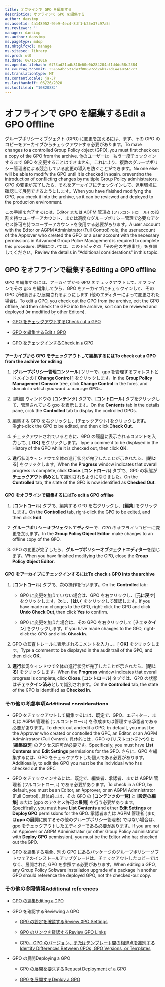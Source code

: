 ```yaml
---
title: オフラインで GPO を編集する
description: オフラインで GPO を編集する
author: dansimp
ms.assetid: 4a148952-9fe9-4ec4-8df1-b25e37c97a54
ms.reviewer: ''
manager: dansimp
ms.author: dansimp
ms.pagetype: mdop
ms.mktglfcycl: manage
ms.sitesec: library
ms.prod: w10
ms.date: 06/16/2016
ms.openlocfilehash: 6753ad21adb810e60e0b284204a61d4dd58c2384
ms.sourcegitcommit: 354664bc527d93f80687cd2eba70d1eea024c7c3
ms.translationtype: MT
ms.contentlocale: ja-JP
ms.lasthandoff: 06/26/2020
ms.locfileid: "10820887"
---
```

# <span data-ttu-id="b42ce-103">オフラインで GPO を編集する</span><span class="sxs-lookup"><span data-stu-id="b42ce-103">Edit a GPO Offline</span></span>


<span data-ttu-id="b42ce-104">グループポリシーオブジェクト (GPO) に変更を加えるには、まず、その GPO のコピーをアーカイブからチェックアウトする必要があります。</span><span class="sxs-lookup"><span data-stu-id="b42ce-104">To make changes to a controlled Group Policy object (GPO), you must first check out a copy of the GPO from the archive.</span></span> <span data-ttu-id="b42ce-105">他のユーザーは、もう一度チェックインするまで GPO を変更することはできません。これにより、複数のグループポリシー管理者による競合している変更の導入を防ぐことができます。</span><span class="sxs-lookup"><span data-stu-id="b42ce-105">No one else will be able to modify the GPO until it is checked in again, preventing the introduction of conflicting changes by multiple Group Policy administrators.</span></span> <span data-ttu-id="b42ce-106">GPO の変更が完了したら、それをアーカイブにチェックインして、運用環境に確認して展開できるようにします。</span><span class="sxs-lookup"><span data-stu-id="b42ce-106">When you have finished modifying the GPO, you check it into the archive, so it can be reviewed and deployed to the production environment.</span></span>

<span data-ttu-id="b42ce-107">この手順を完了するには、Editor または AGPM 管理者 (フルコントロール) の役割を持つユーザーアカウント、または高度なグループポリシー管理で必要なアクセス許可を持つユーザーアカウントを使用する必要があります。</span><span class="sxs-lookup"><span data-stu-id="b42ce-107">A user account with the Editor or AGPM Administrator (Full Control) role, the user account of the Approver who created the GPO, or a user account with the necessary permissions in Advanced Group Policy Management is required to complete this procedure.</span></span> <span data-ttu-id="b42ce-108">詳細については、このトピックの「その他の考慮事項」を参照してください。</span><span class="sxs-lookup"><span data-stu-id="b42ce-108">Review the details in "Additional considerations" in this topic.</span></span>

## <span data-ttu-id="b42ce-109">GPO をオフラインで編集する</span><span class="sxs-lookup"><span data-stu-id="b42ce-109">Editing a GPO offline</span></span>


<span data-ttu-id="b42ce-110">GPO を編集するには、アーカイブから GPO をチェックアウトして、オフラインでその gpo を編集してから、GPO をアーカイブにチェックインして、その GPO が確認および展開されるようにします (他のエディターによって変更された場合)。</span><span class="sxs-lookup"><span data-stu-id="b42ce-110">To edit a GPO, you check out the GPO from the archive, edit the GPO offline, and then check the GPO into the archive, so it can be reviewed and deployed (or modified by other Editors).</span></span>

-   [<span data-ttu-id="b42ce-111">GPO をチェックアウトする</span><span class="sxs-lookup"><span data-stu-id="b42ce-111">Check out a GPO</span></span>](#bkmk-checkout)

-   [<span data-ttu-id="b42ce-112">GPO を編集する</span><span class="sxs-lookup"><span data-stu-id="b42ce-112">Edit a GPO</span></span>](#bkmk-edit)

-   [<span data-ttu-id="b42ce-113">GPO をチェックインする</span><span class="sxs-lookup"><span data-stu-id="b42ce-113">Check in a GPO</span></span>](#bkmk-checkin)

### <a href="" id="bkmk-checkout"></a>

**<span data-ttu-id="b42ce-114">アーカイブから GPO をチェックアウトして編集するには</span><span class="sxs-lookup"><span data-stu-id="b42ce-114">To check out a GPO from the archive for editing</span></span>**

1.  <span data-ttu-id="b42ce-115">[**グループポリシー管理コンソール**] ツリーで、gpo を管理するフォレストとドメインの [ **Change Control** ] をクリックします。</span><span class="sxs-lookup"><span data-stu-id="b42ce-115">In the **Group Policy Management Console** tree, click **Change Control** in the forest and domain in which you want to manage GPOs.</span></span>

2.  <span data-ttu-id="b42ce-116">[詳細] ウィンドウの [**コンテンツ**] タブで、[**コントロール**] タブをクリックして、管理されている gpo を表示します。</span><span class="sxs-lookup"><span data-stu-id="b42ce-116">On the **Contents** tab in the details pane, click the **Controlled** tab to display the controlled GPOs.</span></span>

3.  <span data-ttu-id="b42ce-117">編集する GPO を右クリックし、[チェックアウト] をクリック**します。**</span><span class="sxs-lookup"><span data-stu-id="b42ce-117">Right-click the GPO to be edited, and then click **Check Out**.</span></span>

4.  <span data-ttu-id="b42ce-118">チェックアウトされているときに、GPO の履歴に表示されるコメントを入力して、[ **OK]** をクリックします。</span><span class="sxs-lookup"><span data-stu-id="b42ce-118">Type a comment to be displayed in the History of the GPO while it is checked out, then click **OK**.</span></span>

5.  <span data-ttu-id="b42ce-119">**進行**状況ウィンドウで全体の進行状況が完了したことが示されたら、[**閉じる**] をクリックします。</span><span class="sxs-lookup"><span data-stu-id="b42ce-119">When the **Progress** window indicates that overall progress is complete, click **Close**.</span></span> <span data-ttu-id="b42ce-120">[**コントロール**] タブで、GPO の状態が**チェックアウト済み**として識別されるようになりました。</span><span class="sxs-lookup"><span data-stu-id="b42ce-120">On the **Controlled** tab, the state of the GPO is now identified as **Checked Out**.</span></span>

### <a href="" id="bkmk-edit"></a>

**<span data-ttu-id="b42ce-121">GPO をオフラインで編集するには</span><span class="sxs-lookup"><span data-stu-id="b42ce-121">To edit a GPO offline</span></span>**

1.  <span data-ttu-id="b42ce-122">[**コントロール**] タブで、編集する GPO を右クリックし、[**編集**] をクリックします。</span><span class="sxs-lookup"><span data-stu-id="b42ce-122">On the **Controlled** tab, right-click the GPO to be edited, and then click **Edit**.</span></span>

2.  <span data-ttu-id="b42ce-123">**グループポリシーオブジェクトエディター**で、GPO のオフラインコピーに変更を加えます。</span><span class="sxs-lookup"><span data-stu-id="b42ce-123">In the **Group Policy Object Editor**, make changes to an offline copy of the GPO.</span></span>

3.  <span data-ttu-id="b42ce-124">GPO の変更が完了したら、**グループポリシーオブジェクトエディター**を閉じます。</span><span class="sxs-lookup"><span data-stu-id="b42ce-124">When you have finished modifying the GPO, close the **Group Policy Object Editor**.</span></span>

### <a href="" id="bkmk-checkin"></a>

**<span data-ttu-id="b42ce-125">GPO をアーカイブにチェックインするには</span><span class="sxs-lookup"><span data-stu-id="b42ce-125">To check a GPO into the archive</span></span>**

1.  <span data-ttu-id="b42ce-126">[**コントロール**] タブで、次の操作を行います。</span><span class="sxs-lookup"><span data-stu-id="b42ce-126">On the **Controlled** tab:</span></span>

    -   <span data-ttu-id="b42ce-127">GPO に変更を加えていない場合は、GPO を右クリックし、[**元に戻す**] をクリックします。次に、[**はい**] をクリックして確認します。</span><span class="sxs-lookup"><span data-stu-id="b42ce-127">If you have made no changes to the GPO, right-click the GPO and click **Undo Check Out**, then click **Yes** to confirm.</span></span>

    -   <span data-ttu-id="b42ce-128">GPO に変更を加えた場合は、その GPO を右クリックして [**チェックイン**] をクリックします。</span><span class="sxs-lookup"><span data-stu-id="b42ce-128">If you have made changes to the GPO, right-click the GPO and click **Check In**.</span></span>

2.  <span data-ttu-id="b42ce-129">GPO の監査トレールに表示されるコメントを入力し、[ **OK]** をクリックします。</span><span class="sxs-lookup"><span data-stu-id="b42ce-129">Type a comment to be displayed in the audit trail of the GPO, and then click **OK**.</span></span>

3.  <span data-ttu-id="b42ce-130">**進行**状況ウィンドウで全体の進行状況が完了したことが示されたら、[**閉じる**] をクリックします。</span><span class="sxs-lookup"><span data-stu-id="b42ce-130">When the **Progress** window indicates that overall progress is complete, click **Close**.</span></span> <span data-ttu-id="b42ce-131">[**コントロール**] タブでは、GPO の状態は**チェックイン済み**として識別されます。</span><span class="sxs-lookup"><span data-stu-id="b42ce-131">On the **Controlled** tab, the state of the GPO is identified as **Checked In**.</span></span>

### <span data-ttu-id="b42ce-132">その他の考慮事項</span><span class="sxs-lookup"><span data-stu-id="b42ce-132">Additional considerations</span></span>

-   <span data-ttu-id="b42ce-133">GPO をチェックアウトして編集するには、既定で、GPO、エディター、または AGPM 管理者 (フルコントロール) を作成または管理する承認者である必要があります。</span><span class="sxs-lookup"><span data-stu-id="b42ce-133">To check out and edit a GPO, by default, you must be the Approver who created or controlled the GPO, an Editor, or an AGPM Administrator (Full Control).</span></span> <span data-ttu-id="b42ce-134">具体的には、GPO の [**リストコンテンツ]** と [**編集設定**] のアクセス許可が必要です。</span><span class="sxs-lookup"><span data-stu-id="b42ce-134">Specifically, you must have **List Contents** and **Edit Settings** permissions for the GPO.</span></span> <span data-ttu-id="b42ce-135">さらに、GPO を編集するには、GPO をチェックアウトした個人である必要があります。</span><span class="sxs-lookup"><span data-stu-id="b42ce-135">Additionally, to edit the GPO you must be the individual who has checked out the GPO.</span></span>

-   <span data-ttu-id="b42ce-136">GPO をチェックインするには、既定で、編集者、承認者、または AGPM 管理者 (フルコントロール) である必要があります。</span><span class="sxs-lookup"><span data-stu-id="b42ce-136">To check in a GPO, by default, you must be an Editor, an Approver, or an AGPM Administrator (Full Control).</span></span> <span data-ttu-id="b42ce-137">具体的には、その GPO の [**コンテンツの一覧]** と [**設定の編集**] または [gpo のアクセス許可の**展開**] を行う必要があります。</span><span class="sxs-lookup"><span data-stu-id="b42ce-137">Specifically, you must have **List Contents** and either **Edit Settings** or **Deploy GPO** permissions for the GPO.</span></span> <span data-ttu-id="b42ce-138">承認者または AGPM 管理者 (または**gpo の展開**に関するその他のグループポリシー管理者) ではない場合は、gpo をチェックアウトしたエディターである必要があります。</span><span class="sxs-lookup"><span data-stu-id="b42ce-138">If you are not an Approver or AGPM Administrator (or other Group Policy administrator with **Deploy GPO** permission), you must be the Editor who has checked out the GPO.</span></span>

-   <span data-ttu-id="b42ce-139">GPO を編集する場合、別の GPO にあるパッケージのグループポリシーソフトウェアのインストールアップグレードは、チェックアウトしたコピーではなく、展開された GPO を参照する必要があります。</span><span class="sxs-lookup"><span data-stu-id="b42ce-139">When editing a GPO, any Group Policy Software Installation upgrade of a package in another GPO should reference the deployed GPO, not the checked-out copy.</span></span>

### <span data-ttu-id="b42ce-140">その他の参照情報</span><span class="sxs-lookup"><span data-stu-id="b42ce-140">Additional references</span></span>

-   [<span data-ttu-id="b42ce-141">GPO の編集</span><span class="sxs-lookup"><span data-stu-id="b42ce-141">Editing a GPO</span></span>](editing-a-gpo.md)

-   <span data-ttu-id="b42ce-142">GPO を確認する</span><span class="sxs-lookup"><span data-stu-id="b42ce-142">Reviewing a GPO</span></span>

    -   [<span data-ttu-id="b42ce-143">GPO の設定を確認する</span><span class="sxs-lookup"><span data-stu-id="b42ce-143">Review GPO Settings</span></span>](review-gpo-settings.md)

    -   [<span data-ttu-id="b42ce-144">GPO のリンクを確認する</span><span class="sxs-lookup"><span data-stu-id="b42ce-144">Review GPO Links</span></span>](review-gpo-links.md)

    -   [<span data-ttu-id="b42ce-145">GPO、GPO のバージョン、またはテンプレート間の相違点を識別する</span><span class="sxs-lookup"><span data-stu-id="b42ce-145">Identify Differences Between GPOs, GPO Versions, or Templates</span></span>](identify-differences-between-gpos-gpo-versions-or-templates.md)

-   <span data-ttu-id="b42ce-146">GPO の展開</span><span class="sxs-lookup"><span data-stu-id="b42ce-146">Deploying a GPO</span></span>

    -   [<span data-ttu-id="b42ce-147">GPO の展開を要求する</span><span class="sxs-lookup"><span data-stu-id="b42ce-147">Request Deployment of a GPO</span></span>](request-deployment-of-a-gpo.md)

    -   [<span data-ttu-id="b42ce-148">GPO を展開する</span><span class="sxs-lookup"><span data-stu-id="b42ce-148">Deploy a GPO</span></span>](deploy-a-gpo.md)

 

 





